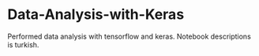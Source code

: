# Data-Analysis-with-Keras
Performed data analysis with tensorflow and keras. Notebook descriptions is turkish.
